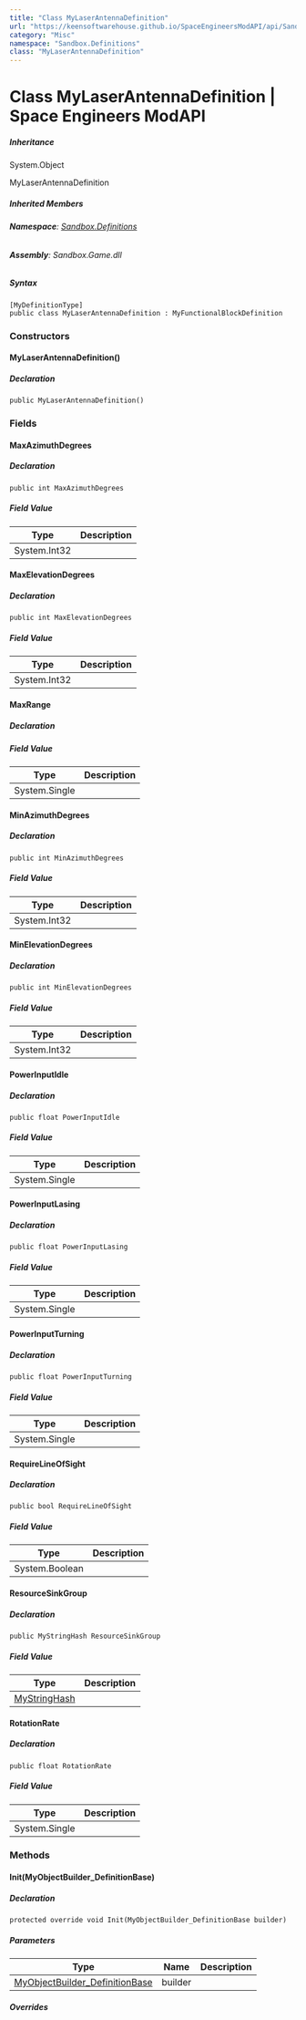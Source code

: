 ```yaml
---
title: "Class MyLaserAntennaDefinition"
url: "https://keensoftwarehouse.github.io/SpaceEngineersModAPI/api/Sandbox.Definitions.MyLaserAntennaDefinition.html"
category: "Misc"
namespace: "Sandbox.Definitions"
class: "MyLaserAntennaDefinition"
---
```


# Class MyLaserAntennaDefinition | Space Engineers ModAPI

##### Inheritance

System.Object

MyLaserAntennaDefinition

##### Inherited Members

###### **Namespace**: [Sandbox.Definitions](https://keensoftwarehouse.github.io/SpaceEngineersModAPI/api/Sandbox.Definitions.html)

###### **Assembly**: Sandbox.Game.dll

##### Syntax

```
[MyDefinitionType]
public class MyLaserAntennaDefinition : MyFunctionalBlockDefinition
```

### Constructors

#### MyLaserAntennaDefinition()

##### Declaration

```
public MyLaserAntennaDefinition()
```

### Fields

#### MaxAzimuthDegrees

##### Declaration

```
public int MaxAzimuthDegrees
```

##### Field Value

| Type | Description |
| --- | --- |
| System.Int32 |     |

#### MaxElevationDegrees

##### Declaration

```
public int MaxElevationDegrees
```

##### Field Value

| Type | Description |
| --- | --- |
| System.Int32 |     |

#### MaxRange

##### Declaration

##### Field Value

| Type | Description |
| --- | --- |
| System.Single |     |

#### MinAzimuthDegrees

##### Declaration

```
public int MinAzimuthDegrees
```

##### Field Value

| Type | Description |
| --- | --- |
| System.Int32 |     |

#### MinElevationDegrees

##### Declaration

```
public int MinElevationDegrees
```

##### Field Value

| Type | Description |
| --- | --- |
| System.Int32 |     |

#### PowerInputIdle

##### Declaration

```
public float PowerInputIdle
```

##### Field Value

| Type | Description |
| --- | --- |
| System.Single |     |

#### PowerInputLasing

##### Declaration

```
public float PowerInputLasing
```

##### Field Value

| Type | Description |
| --- | --- |
| System.Single |     |

#### PowerInputTurning

##### Declaration

```
public float PowerInputTurning
```

##### Field Value

| Type | Description |
| --- | --- |
| System.Single |     |

#### RequireLineOfSight

##### Declaration

```
public bool RequireLineOfSight
```

##### Field Value

| Type | Description |
| --- | --- |
| System.Boolean |     |

#### ResourceSinkGroup

##### Declaration

```
public MyStringHash ResourceSinkGroup
```

##### Field Value

| Type | Description |
| --- | --- |
| [MyStringHash](https://keensoftwarehouse.github.io/SpaceEngineersModAPI/api/VRage.Utils.MyStringHash.html) |     |

#### RotationRate

##### Declaration

```
public float RotationRate
```

##### Field Value

| Type | Description |
| --- | --- |
| System.Single |     |

### Methods

#### Init(MyObjectBuilder\_DefinitionBase)

##### Declaration

```
protected override void Init(MyObjectBuilder_DefinitionBase builder)
```

##### Parameters

| Type | Name | Description |
| --- | --- | --- |
| [MyObjectBuilder\_DefinitionBase](https://keensoftwarehouse.github.io/SpaceEngineersModAPI/api/VRage.Game.MyObjectBuilder_DefinitionBase.html) | builder |     |

##### Overrides